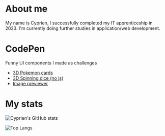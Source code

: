 # About me
My name is Cyprien, I successfully completed my IT apprenticeship in 2023. I'm currently doing further studies in application/web development.

# CodePen
Funny UI components I made as challenges
* [3D Pokemon cards](https://codepen.io/R0kkxRyuk/pen/eYoMWbp)
* [3D Spinning dice (no js)](https://codepen.io/R0kkxRyuk/pen/LEPGyvz)
* [Image previewer](https://codepen.io/R0kkxRyuk/pen/ExJLXKN)

# My stats
![Cyprien's GitHub stats](https://github-readme-stats.vercel.app/api?username=cyprien-png&show_icons=true&text_color=ffffff&icon_color=ffffff&title_color=ffffff&bg_color=0,252606,717314,b2884f,8d2527,b32f31,b32f31,da3a3d,da3a3d,da3a3d,da3a3d&custom_title=Cyprien%27s+Github+Stats)

![Top Langs](https://github-readme-stats.vercel.app/api/top-langs/?username=cyprien-png&text_color=ffffff&icon_color=ffffff&title_color=ffffff&bg_color=0,252606,717314,b2884f,b32f31,b32f31,da3a3d,da3a3d,da3a3d,da3a3d&layout=compact)
